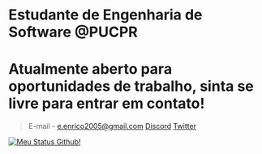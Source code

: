 # Estudante de Engenharia de Software @PUCPR
# Atualmente aberto para oportunidades de trabalho, sinta se livre para entrar em contato!
  > E-mail - e.enrico2005@gmail.com
  >[Discord](https://discord.gg/YjGfgZBr2f)
  >[Twitter](https://twitter.com/ky0uko__)

[![Meu Status Github!](https://github-readme-stats.vercel.app/api?username=enzoenrico&theme=synthwave)](https://github.com/anuraghazra/github-readme-stats)


